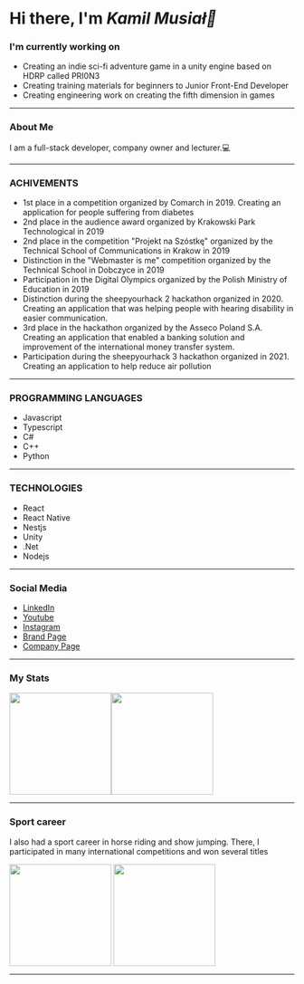 <h1>Hi there, I'm <em> Kamil Musiał👋 </em></h1>
<h3>I'm currently working on</h3>
<ul>
  <li>Creating an indie sci-fi adventure game in a unity engine based on HDRP called PRI0N3</li>
  <li>Creating training materials for beginners to Junior Front-End Developer</li>
  <li>Creating engineering work on creating the fifth dimension in games</li>
</ul>
<hr>




### About Me
<p>I am a full-stack developer, company owner and lecturer.💻</p>

<hr>

### ACHIVEMENTS
<ul>
  <li>1st place in a competition organized by Comarch in 2019. Creating an application for people suffering from diabetes</li>
  <li>2nd place in the audience award organized by Krakowski Park Technological in 2019</li>
  <li>2nd place in the competition "Projekt na Szóstkę" organized by the Technical School of Communications in Krakow in 2019</li>
  <li>Distinction in the "Webmaster is me" competition organized by the Technical School in Dobczyce in 2019</li>
  <li>Participation in the Digital Olympics organized by the Polish Ministry of Education in 2019</li>
  <li> Distinction during the sheepyourhack 2 hackathon organized in 2020. Creating an application that was helping  people with hearing disability in easier communication.</li>
  <li>3rd place in the hackathon organized by the Asseco Poland S.A. Creating an application that enabled a banking solution and improvement of the international money transfer system.</li>
  <li>Participation during the sheepyourhack 3 hackathon organized in 2021. Creating an application to help reduce air pollution</li>
</ul>
<hr>

### PROGRAMMING LANGUAGES
<ul>
  <li>Javascript</li>
  <li>Typescript</li>
  <li>C#</li>
  <li>C++</li>
  <li>Python</li>
</ul>
<hr>

### TECHNOLOGIES
<ul>
<li>React</li>
  <li>React Native</li>
  <li>Nestjs</li>
  <li>Unity</li>
  <li>.Net</li>
  <li>Nodejs</li>
</ul>
<hr>

### Social Media
<ul>
<li><a href="https://www.linkedin.com/in/kamilmusia%C5%82/" target="_blank">LinkedIn</a></li>
  <li><a href="https://www.youtube.com/channel/UCkFc8v77E0mK1G0erkgCdxQ" target="_blank">Youtube</a></li>
  <li><a href="https://www.instagram.com/kamio90/" target="_blank">Instagram</a></li>
  <li><a href="https://itroom.pl/" target="_blank">Brand Page</a></li>
  <li><a href="https://asroom.pl/" target="_blank">Company Page</a></li>
</ul>
<hr>

### My Stats

<img height="180em" src="https://github-readme-stats.vercel.app/api?username=kamio90&show_icons=true&hide_border=true&&count_private=true&include_all_commits=true" /><img height="180em" src="https://github-readme-stats.vercel.app/api/top-langs/?username=kamio90" />
<hr>

### Sport career
<p>I also had a sport career in horse riding and show jumping. There, I participated in many international competitions and won several titles</p>
<div align="center>
<img align="center" height="180em" src="https://media-exp1.licdn.com/dms/image/C4D03AQHEHEsKGFBZdA/profile-displayphoto-shrink_800_800/0/1539616053356?e=1628121600&v=beta&t=SDJ4uxfIB7FZOxb5Gwa1aqPweCKQkLkiGsPT0DPutvY" />
<img align="center" height="180em" src="https://media-exp1.licdn.com/dms/image/C4D03AQHEHEsKGFBZdA/profile-displayphoto-shrink_800_800/0/1539616053356?e=1628121600&v=beta&t=SDJ4uxfIB7FZOxb5Gwa1aqPweCKQkLkiGsPT0DPutvY" />
<img align="center" height="180em" src="https://scontent.fktw5-1.fna.fbcdn.net/v/t1.6435-9/39628888_1537680593002833_3831240411490287616_n.jpg?_nc_cat=108&ccb=1-3&_nc_sid=8bfeb9&_nc_ohc=8fWxUFOAp0gAX_AslBs&_nc_ht=scontent.fktw5-1.fna&oh=343e1181a0e91b2ae8d20be668c3dde1&oe=60D90EE0" />
</div>
<hr>
